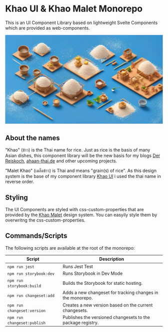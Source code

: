 # Khao UI & Khao Malet Monorepo

This is an UI Component Library based on lightweight Svelte Components which are provided as web-components.

![Khao UI](packages/khao-ui/logo.jpg "Khao UI")

## About the names

"Khao" (ข้าว) is the Thai name for rice. Just as rice is the basis of many Asian dishes, this component library will be the new basis for my blogs [Der Reiskoch](https://www.der-reiskoch.de/), [ahaan-thai.de](https://www.ahaan-thai.de/) and other upcoming projects.

"Malet Khao" (เมล็ดข้าว) is Thai and means "grain(s) of rice". As this design system is the base of my component library [Khao UI](https://github.com/Der-Reiskoch/khao-ui) i used the thai name in reverse order.

## Styling

The UI Components are styled with css-custom-properties that are provided by the [Khao Malet](https://khao-ui-tools.github.io/khao-malet/) design system.
You can easyily style them by overwritng the css-custom-properties.

## Commands/Scripts

The following scripts are available at the root of the monorepo:

| Script                      | Description                                                 |
| --------------------------- | ----------------------------------------------------------- |
| `npm run jest`              | Runs Jest Test                                              |
| `npm run storybook:dev`     | Runs Storybook in Dev Mode                                  |
| `npm run storybook:build`   | Builds the Storybook for static hosting.                    |
| `npm run changeset:add`     | Adds a new changeset for tracking changes in the monorepo.  |
| `npm run changeset:version` | Creates a new version based on the current changesets.      |
| `npm run changeset:publish` | Publishes the versioned changesets to the package registry. |
